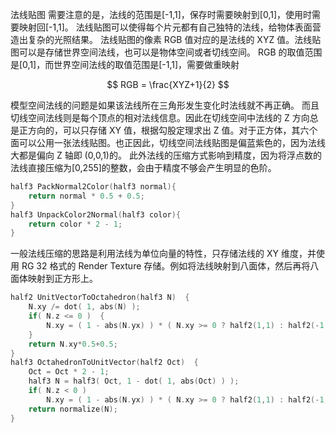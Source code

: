 法线贴图
需要注意的是，法线的范围是[-1,1]，保存时需要映射到[0,1]，使用时需要映射回[-1,1]。
法线贴图可以使得每个片元都有自己独特的法线，给物体表面营造出复杂的光照结果。
法线贴图的像素 RGB 值对应的是法线的 XYZ 值。法线贴图可以是存储世界空间法线，也可以是物体空间或者切线空间。
RGB 的取值范围是\[0,1]，而世界空间法线的取值范围是\[-1,1]，需要做重映射

$$
RGB = \frac{XYZ+1}{2}
$$

模型空间法线的问题是如果该法线所在三角形发生变化时法线就不再正确。
而且切线空间法线则是每个顶点的相对法线信息。因此在切线空间中法线的 Z 方向总是正方向的，可以只存储 XY 值，根据勾股定理求出 Z 值。对于正方体，其六个面可以公用一张法线贴图。也正因此，切线空间法线贴图是偏蓝紫色的，因为法线大都是偏向 Z 轴即 (0,0,1)的。
此外法线的压缩方式影响到精度，因为将浮点数的法线直接压缩为[0,255]的整数，会由于精度不够会产生明显的色阶。

```cpp
half3 PackNormal2Color(half3 normal){
    return normal * 0.5 + 0.5;
}
half3 UnpackColor2Normal(half3 color){
    return color * 2 - 1;
}
```

一般法线压缩的思路是利用法线为单位向量的特性，只存储法线的 XY 维度，并使用 RG 32 格式的 Render Texture 存储。例如将法线映射到八面体，然后再将八面体映射到正方形上。
```cpp
half2 UnitVectorToOctahedron(half3 N)  {  
    N.xy /= dot( 1, abs(N) );  
    if( N.z <= 0 )  {        
	    N.xy = ( 1 - abs(N.yx) ) * ( N.xy >= 0 ? half2(1,1) : half2(-1,-1) );  
    }    
    return N.xy*0.5+0.5;  
}  
half3 OctahedronToUnitVector(half2 Oct)  {  
    Oct = Oct * 2 - 1;  
    half3 N = half3( Oct, 1 - dot( 1, abs(Oct) ) );  
    if( N.z < 0 )
	    N.xy = ( 1 - abs(N.yx) ) * ( N.xy >= 0 ? half2(1,1) : half2(-1,-1) );  
    return normalize(N);  
}
```

